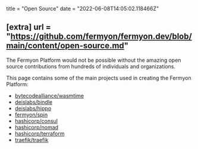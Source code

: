 title = "Open Source"
date = "2022-06-08T14:05:02.118466Z"

[extra]
url = "https://github.com/fermyon/fermyon.dev/blob/main/content/open-source.md"
---

The Fermyon Platform would not be possible without the amazing open source
contributions from hundreds of individuals and organizations.

This page contains some of the main projects used in creating the Fermyon Platform:

- [bytecodealliance/wasmtime](https://github.com/bytecodealliance/wasmtime)
- [deislabs/bindle](https://github.com/deislabs/bindle)
- [deislabs/hippo](https://github.com/deislabs/hippo)
- [fermyon/spin](https://github.com/fermyon/spin)
- [hashicorp/consul](https://github.com/hashicorp/consul)
- [hashicorp/nomad](https://github.com/hashicorp/nomad)
- [hashicorp/terraform](https://github.com/hashicorp/terraform)
- [traefik/traefik](https://github.com/traefik/traefik)

